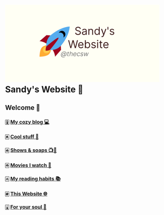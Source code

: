 ![preview](./preview.png)
Sandy\'s Website 🚀
==================

Welcome 🌷
---------

### 🀏 [My cozy blog 💻](./blogs)

### 🀀 [Cool stuff 🦎](./stuff)

### 🀁 [Shows & soaps 📺🧼](./shows)

### 🀂 [Movies I watch 🎥](./movies)

### 🀃 [My reading habits 📚](./reading)

### 🀅 [This Website 🌐](./web)

### 🀇 [For your soul 💃](./soul)
